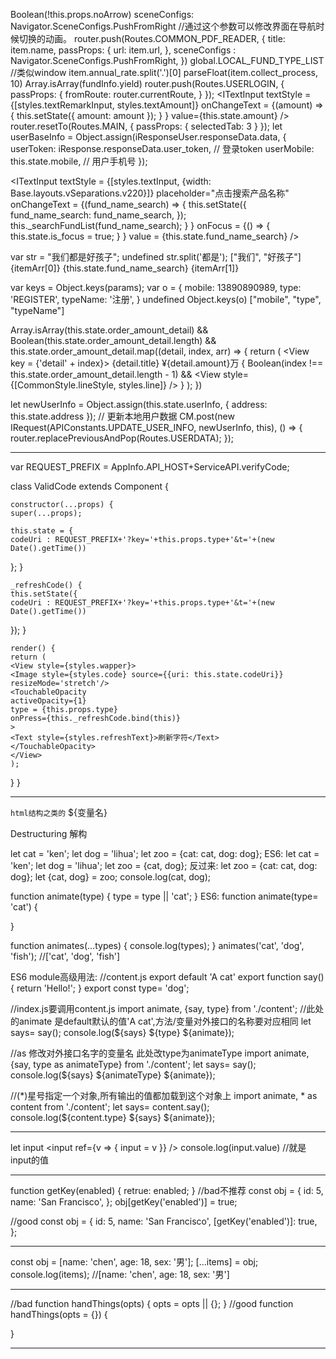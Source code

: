 Boolean(!this.props.noArrow)
sceneConfigs: Navigator.SceneConfigs.PushFromRight //通过这个参数可以修改界面在导航时候切换的动画。
router.push(Routes.COMMON_PDF_READER, {
    title: item.name,
    passProps: {
        url: item.url,
    },
    sceneConfigs : Navigator.SceneConfigs.PushFromRight,
})
global.LOCAL_FUND_TYPE_LIST //类似window
item.annual_rate.split('.')[0]
parseFloat(item.collect_process, 10)
Array.isArray(fundInfo.yield)
router.push(Routes.USERLOGIN, {
    passProps: {
        fromRoute: router.currentRoute,
    }
});
<ITextInput
    textStyle = {[styles.textRemarkInput, styles.textAmount]}
    onChangeText = {(amount) => {
        this.setState({
            amount: amount
        });
    } }
    value={this.state.amount} />
router.resetTo(Routes.MAIN, {
    passProps: {
        selectedTab: 3
    }
});
let userBaseInfo = Object.assign(iResponseUser.responseData.data, {
    userToken: iResponse.responseData.user_token, // 登录token
    userMobile: this.state.mobile, // 用户手机号
});

<ITextInput
    textStyle = {[styles.textInput, {width: Base.layouts.vSeparations.v220}]}
    placeholder="点击搜索产品名称"
    onChangeText = {(fund_name_search) => {
        this.setState({
            fund_name_search: fund_name_search,
        });
        this._searchFundList(fund_name_search);
    } }
    onFocus = {() => {
        this.state.is_focus = true;
    } }
    value = {this.state.fund_name_search}
/>


var str = "我们都是好孩子";
undefined
str.split('都是');
["我们", "好孩子"]
<Text style = {styles.pullDownText}>
{itemArr[0]}
<Text style = {styles.pullDownTextColor}>{this.state.fund_name_search}</Text>
{itemArr[1]}
</Text>

var keys = Object.keys(params);
var o = {
    mobile: 13890890989,
    type: 'REGISTER',
    typeName: '注册',
}
undefined
Object.keys(o)
["mobile", "type", "typeName"]

Array.isArray(this.state.order_amount_detail) && Boolean(this.state.order_amount_detail.length) &&
this.state.order_amount_detail.map((detail, index, arr) => {
    return (
    <View key = {'detail' + index}>
    <View style={styles.item}>
    <Text>{detail.title}</Text>
    <Text>¥{detail.amount}万</Text>
    </View>
    {
        Boolean(index !== this.state.order_amount_detail.length - 1) &&
        <View style={[CommonStyle.lineStyle, styles.line]} />
    }
    </View>
    );
})

let newUserInfo = Object.assign(this.state.userInfo, { address: this.state.address });
// 更新本地用户数据
CM.post(new IRequest(APIConstants.UPDATE_USER_INFO, newUserInfo, this), () => {
    router.replacePreviousAndPop(Routes.USERDATA);
});

******************************************************************
var REQUEST_PREFIX = AppInfo.API_HOST+ServiceAPI.verifyCode;

class ValidCode extends Component {

    constructor(...props) {
    super(...props);

    this.state = {
    codeUri : REQUEST_PREFIX+'?key='+this.props.type+'&t='+(new Date().getTime())
};
}

    _refreshCode() {
    this.setState({
    codeUri : REQUEST_PREFIX+'?key='+this.props.type+'&t='+(new Date().getTime())
});
}

    render() {
    return (
    <View style={styles.wapper}>
    <Image style={styles.code} source={{uri: this.state.codeUri}} resizeMode='stretch'/>
    <TouchableOpacity
    activeOpacity={1}
    type = {this.props.type}
    onPress={this._refreshCode.bind(this)}
    >
    <Text style={styles.refreshText}>刷新字符</Text>
    </TouchableOpacity>
    </View>
    );
}
}
******************************************************************
`html结构之类的`  ${变量名}


Destructuring 解构

let cat = 'ken';
let dog = 'lihua';
let zoo = {cat: cat, dog: dog};
ES6:
let cat = 'ken';
let dog = 'lihua';
let zoo = {cat, dog};
反过来:
let zoo = {cat: cat, dog: dog};
let {cat, dog} = zoo;
console.log(cat, dog);


function animate(type) {
    type = type || 'cat';
}
ES6:
function animate(type= 'cat') {

}

function animates(...types) {
    console.log(types);
}
animates('cat', 'dog', 'fish'); //['cat', 'dog', 'fish']


ES6 module高级用法:
//content.js
export default 'A cat'
export function say() {
    return 'Hello!';
}
export const type= 'dog';

//index.js要调用content.js
import animate, {say, type} from './content';   //此处的animate 是default默认的值'A cat',方法/变量对外接口的名称要对应相同
let says= say();
console.log(${says}  ${type}  ${animate});

//as 修改对外接口名字的变量名   此处改type为animateType
import animate, {say, type as animateType} from './content';
let says= say();
console.log(${says}  ${animateType}  ${animate});

//(*)星号指定一个对象,所有输出的值都加载到这个对象上
import animate, * as content from './content';
let says= content.say();
console.log(${content.type}  ${says}  ${animate});

******************************************************************
let input
<input ref={v => {
          input = v
        }} />
console.log(input.value)    //就是input的值

******************************************************************
function getKey(enabled) {
    retrue: enabled;
}
//bad不推荐
const obj = {
    id: 5,
    name: 'San Francisco',
};
obj[getKey('enabled')] = true;

//good
const obj = {
    id: 5,
    name: 'San Francisco',
    [getKey('enabled')]: true,
};
******************************************************************
const obj = [name: 'chen', age: 18, sex: '男'];
[...items] = obj;
console.log(items);  //[name: 'chen', age: 18, sex: '男']
******************************************************************
//bad
function handThings(opts) {
    opts = opts || {};
}
//good
function handThings(opts = {}) {
    
}
******************************************************************
 